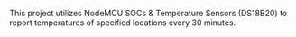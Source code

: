 This project utilizes NodeMCU SOCs & Temperature Sensors (DS18B20) to report temperatures of specified locations every 30 minutes.
